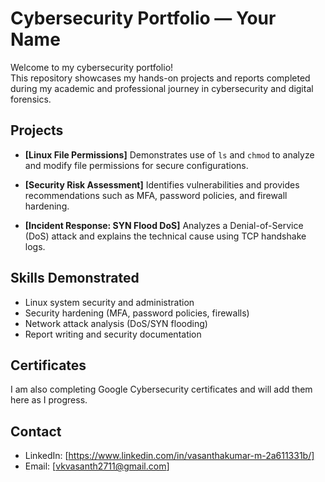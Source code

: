 # Cybersecurity Portfolio — Your Name

Welcome to my cybersecurity portfolio!  
This repository showcases my hands-on projects and reports completed during my academic and professional journey in cybersecurity and digital forensics.  

##  Projects
- **[Linux File Permissions]**
  Demonstrates use of `ls` and `chmod` to analyze and modify file permissions for secure configurations.

- **[Security Risk Assessment]**
  Identifies vulnerabilities and provides recommendations such as MFA, password policies, and firewall hardening.

- **[Incident Response: SYN Flood DoS]**
  Analyzes a Denial-of-Service (DoS) attack and explains the technical cause using TCP handshake logs.

##  Skills Demonstrated
- Linux system security and administration  
- Security hardening (MFA, password policies, firewalls)  
- Network attack analysis (DoS/SYN flooding)  
- Report writing and security documentation  

##  Certificates
I am also completing Google Cybersecurity certificates and will add them here as I progress.

## Contact
- LinkedIn: [https://www.linkedin.com/in/vasanthakumar-m-2a611331b/]  
- Email: [vkvasanth2711@gmail.com]  
